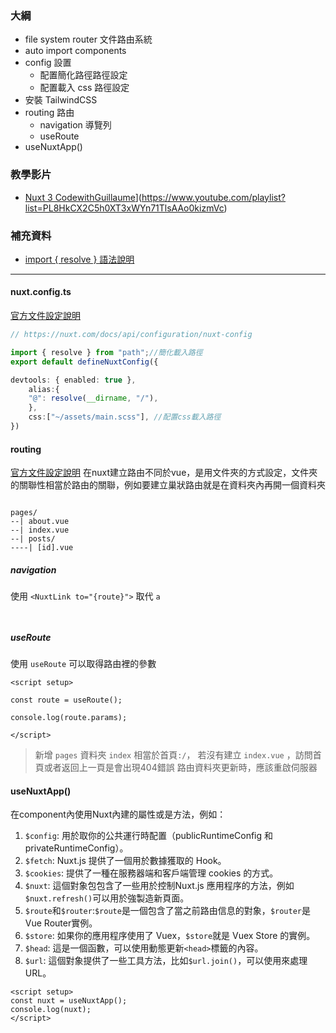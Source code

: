 ### 大綱
- file system router 文件路由系統
- auto import components
- config 設置
	- 配置簡化路徑路徑設定
	- 配置載入 css 路徑設定
- 安裝 TailwindCSS
- routing 路由
	- navigation 導覽列
	- useRoute 
- useNuxtApp()

### 教學影片
- [Nuxt 3 CodewithGuillaume](https://www.youtube.com/@codewithguillaume)](https://www.youtube.com/playlist?list=PL8HkCX2C5h0XT3xWYn71TlsAAo0kizmVc)

### 補充資料
- [import { resolve } 語法說明](https://ithelp.ithome.com.tw/articles/10244351)

--- 
#### nuxt.config.ts
[官方文件設定說明](https://nuxt.com/docs/api/configuration/nuxt-config)
```typescript
// https://nuxt.com/docs/api/configuration/nuxt-config

import { resolve } from "path";//簡化載入路徑
export default defineNuxtConfig({

devtools: { enabled: true },
	alias:{
	"@": resolve(__dirname, "/"),
	},
	css:["~/assets/main.scss"], //配置css載入路徑
})
```

#### routing
[官方文件設定說明](https://nuxt.com/docs/getting-started/routing)
在nuxt建立路由不同於vue，是用文件夾的方式設定，文件夾的關聯性相當於路由的關聯，例如要建立巢狀路由就是在資料夾內再開一個資料夾
```

pages/
--| about.vue
--| index.vue
--| posts/
----| [id].vue

```
##### navigation
使用 `<NuxtLink to="{route}">` 取代 `a`  
```


```
##### useRoute
使用 `useRoute` 可以取得路由裡的參數
```vue
<script setup>

const route = useRoute();

console.log(route.params);

</script>
```
>新增 `pages` 資料夾 `index` 相當於首頁`:/`， 若沒有建立 `index.vue` ，訪問首頁或者返回上一頁是會出現404錯誤
>路由資料夾更新時，應該重啟伺服器



#### useNuxtApp()
在component內使用Nuxt內建的屬性或是方法，例如：
1. `$config`: 用於取你的公共運行時配置（publicRuntimeConfig 和 privateRuntimeConfig）。
2. `$fetch`: Nuxt.js 提供了一個用於數據獲取的 Hook。
3. `$cookies`: 提供了一種在服務器端和客戶端管理 cookies 的方式。
4. `$nuxt`: 這個對象包包含了一些用於控制Nuxt.js 應用程序的方法，例如`$nuxt.refresh()`可以用於強製造新頁面。
5. `$route`和`$router`:`$route`是一個包含了當之前路由信息的對象，`$router`是Vue Router實例。
6. `$store`: 如果你的應用程序使用了 Vuex，`$store`就是 Vuex Store 的實例。
7. `$head`: 這是一個函數，可以使用動態更新`<head>`標籤的內容。
8. `$url`: 這個對象提供了一些工具方法，比如`$url.join()`，可以使用來處理URL。
```vue
<script setup>
const nuxt = useNuxtApp();
console.log(nuxt);
</script>
```